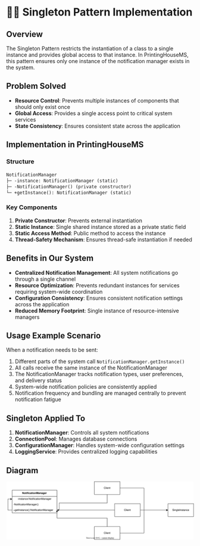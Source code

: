 # 🧍‍♂️ Singleton Pattern Implementation

## Overview
The Singleton Pattern restricts the instantiation of a class to a single instance and provides global access to that instance. In PrintingHouseMS, this pattern ensures only one instance of the notification manager exists in the system.

## Problem Solved
- **Resource Control**: Prevents multiple instances of components that should only exist once
- **Global Access**: Provides a single access point to critical system services
- **State Consistency**: Ensures consistent state across the application

## Implementation in PrintingHouseMS

### Structure

```
NotificationManager
├─ -instance: NotificationManager (static)
├─ -NotificationManager() (private constructor)
└─ +getInstance(): NotificationManager (static)
```

### Key Components

1. **Private Constructor**: Prevents external instantiation
2. **Static Instance**: Single shared instance stored as a private static field
3. **Static Access Method**: Public method to access the instance
4. **Thread-Safety Mechanism**: Ensures thread-safe instantiation if needed

## Benefits in Our System

- **Centralized Notification Management**: All system notifications go through a single channel
- **Resource Optimization**: Prevents redundant instances for services requiring system-wide coordination
- **Configuration Consistency**: Ensures consistent notification settings across the application
- **Reduced Memory Footprint**: Single instance of resource-intensive managers

## Usage Example Scenario

When a notification needs to be sent:
1. Different parts of the system call `NotificationManager.getInstance()`
2. All calls receive the same instance of the NotificationManager
3. The NotificationManager tracks notification types, user preferences, and delivery status
4. System-wide notification policies are consistently applied
5. Notification frequency and bundling are managed centrally to prevent notification fatigue

## Singleton Applied To

1. **NotificationManager**: Controls all system notifications
2. **ConnectionPool**: Manages database connections
3. **ConfigurationManager**: Handles system-wide configuration settings
4. **LoggingService**: Provides centralized logging capabilities

## Diagram
![Singleton Pattern Implementation](../Diagrams/SingletonPattern.svg)
